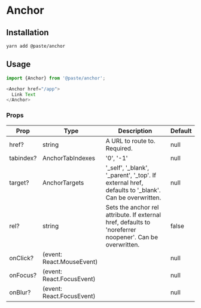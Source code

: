 # Anchor

## Installation

```
yarn add @paste/anchor
```

## Usage

```js
import {Anchor} from '@paste/anchor';

<Anchor href="/app">
  Link Text
</Anchor>
```

### Props

| Prop           | Type                                   | Description                                                                         | Default   |
| -------------- | -------------------------------------- | ----------------------------------------------------------------------------------- | --------- |
| href?          | string                                 | A URL to route to. Required.                                                                             | null      |
| tabindex?      | AnchorTabIndexes                       | '0', '-1'                                                                                                | null      |
| target?        | AnchorTargets                          | '_self', '_blank', '_parent', '_top'.  If external href, defaults to '_blank'. Can be overwritten.       | null      |
| rel?           | string                                 | Sets the anchor rel attribute. If external href, defaults to 'noreferrer noopener'. Can be overwritten.  | false     |
| onClick?       | (event: React.MouseEvent<HTMLElement>) |                                                                                                          | null      |
| onFocus?       | (event: React.FocusEvent<HTMLElement>) |                                                                                                          | null      |
| onBlur?        | (event: React.FocusEvent<HTMLElement>) |                                                                                                          | null      |
